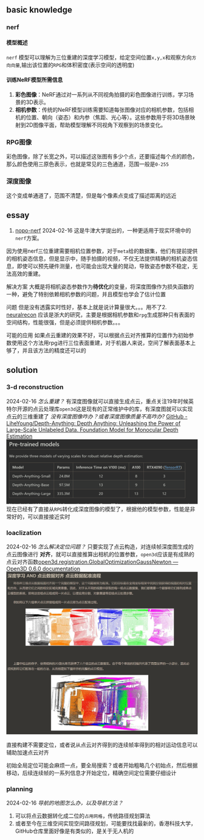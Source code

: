 ## basic knowledge

### nerf

#### 模型概述

`nerf` 模型可以理解为三位重建的深度学习模型，给定空间位置`x,y,x`和观察方向`方向向量`,输出该位置的`RPG`和体积密度\(表示空间的透明度)

#### 训练NeRF模型所需信息

1. **彩色图像**：NeRF通过对一系列从不同视角拍摄的彩色图像进行训练，学习场景的3D表示。
2. **相机参数**：传统的NeRF模型训练需要知道每张图像对应的相机参数，包括相机的位置、朝向（姿态）和内参（焦距、光心等）。这些参数用于将3D场景映射到2D图像平面，帮助模型理解不同视角下观察到的场景变化。

### RPG图像

彩色图像，除了长宽之外，可以描述这张图有多少个点，还要描述每个点的颜色，那么颜色使用三原色表示，也就是常见的三色通道，范围一般是`0-255`

### 深度图像

这个变成单通道了，范围不清楚，但是每个像素点变成了描述距离的远近

## essay

1. [nopo-nerf](../../docs/papers/nopo-nerf.pdf)
   2024-02-16
   这是牛津大学提出的，一种更适用于现实环境中的`nerf`方案。

因为使用nerf三位重建需要相机位置参数，对于`meta`给的数据集，他们有提前提供的相机姿态信息，但是显示中，随手拍摄的视频，不仅无法提供精确的相机姿态信息，即使可以预先硬件测量，也可能会出现大量的晃动，导致姿态参数不稳定，无法高效的重建。

解决方案
大概是将相机姿态参数作为**待优化**的变量，将深度图像作为损失函数的一种，避免了特别依赖相机参数的问题，并且模型也学会了估计位置

问题
但是没有透露实时性好，基本上就是说计算量很大。。。用不了2. [neuralrecon](../../docs/papers/neuralrecon.pdf)
应该是浙大的研究，主要是根据相机参数和`rpg`生成那种只有表面的空间结构，性能很强，但是必须提供相机参数。。。

可能的应用
如果点云重建的效果不好，可以根据点云对齐推算的位置作为初始参数使用这个方法用rpg进行三位表面重建，对于机器人来说，空间了解表面基本上够了，并且该方法的精度还可以的

## solution

### 3-d reconstruction

2024-02-16
_怎么重建？_
有深度图像就可以直接生成点云，重点关注19年时候英特尔开源的点云处理库`open3d`这是现有的正常维护中的库，有深度图就可以实现点云的三维重建了
_没有深度图像咋办？或者深度图像质量不高咋办?_
[GitHub - LiheYoung/Depth-Anything: Depth Anything: Unleashing the Power of Large-Scale Unlabeled Data. Foundation Model for Monocular Depth Estimation](https://github.com/LiheYoung/Depth-Anything)
![../../assets/Pasted_image_20240216143622.png](../../assets/Pasted_image_20240216143622.png)
现在已经有了直接从`RPG`转化成深度图像的模型了，根据他的模型参数，性能是非常好的，可以直接接近实时

### loaclization

2024-02-16
_怎么解决定位问题？_
只要实现了点云构造，对连续帧深度图生成的点云图像进行 **对齐**，就可以直接推算出相机的位置参数，`open3d`应该是有成熟的点云对齐函数[open3d.registration.GlobalOptimizationGaussNewton — Open3D 0.6.0 documentation](https://www.open3d.org/docs/0.6.0/python_api/open3d.registration.GlobalOptimizationGaussNewton.html)
![../../assets/Pasted_image_20240216144139.png](../../assets/Pasted_image_20240216144139.png)

直接构建不需要定位，或者说从点云对齐得到的连续帧率得到的相对运动信息可以辅助加速点云对齐

初始全局定位可能会麻烦一点，要全局搜索？或者开始粗略几个初始点，然后根据移动，后续连续帧的一系列信息才开始定位，精确空间定位需要仔细设计

### planning

2024-02-16
_导航的地图怎么办，以及导航方法？_

1. 可以将点云数据转化成二位的`占用网格`，传统路径规划算法
2. 或者至今在三维空间实现空间路径规划，可能要找找最新的，香港科技大学，GitHub仓库里面好像是有类似的，是关于无人机的
